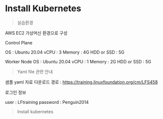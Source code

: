 
# Install  Kubernetes

> 실습환경

AWS EC2 가상머신 환경으로 구성

Control Plane

  OS : Ubuntu 20.04
  vCPU : 3
  Memory : 4G
  HDD or SSD : 5G

Worker Node
  OS : Ubuntu 20.04
  vCPU : 1
  Memory : 2G
  HDD or SSD : 5G

> Yaml file 관련 안내

샘플 yaml 자료 다운로드 경로 : https://training.linuxfoundation.org/cm/LFS458

로그인 정보

user : LFtraining
password : Penguin2014


> Install kubernetes
